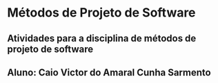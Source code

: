 # Métodos de Projeto de Software
## Atividades para a disciplina de métodos de projeto de software

## Aluno: Caio Victor do Amaral Cunha Sarmento



